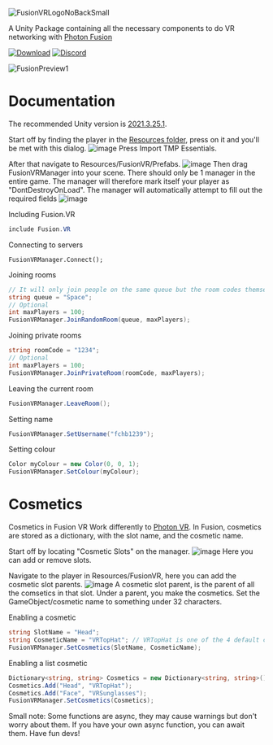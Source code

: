 ![FusionVRLogoNoBackSmall](https://github.com/fchb1239/FusionVR/assets/29258204/48221303-cec0-47b9-bc0e-d129bba3dbcc)

A Unity Package containing all the necessary components to do VR networking with [Photon Fusion](https://www.photonengine.com/fusion)

[![Download](https://img.shields.io/badge/Download-blue.svg)](https://glosbe.com/en/en/SoonTM)
[![Discord](https://img.shields.io/badge/Discord-blue.svg)](https://discord.gg/rRvnU846Bf)

![FusionPreview1](https://github.com/fchb1239/FusionVR/assets/29258204/dd51f353-cbea-4947-896f-da7525317d4f)

# Documentation
The recommended Unity version is [2021.3.25.1](https://unity.com/releases/editor/whats-new/2021.3.25).

Start off by finding the player in the [Resources folder](https://docs.unity3d.com/Manual/BestPracticeUnderstandingPerformanceInUnity6.html), press on it and you'll be met with this dialog.
![image](https://github.com/fchb1239/FusionVR/assets/29258204/23ebf9d5-6833-42b6-b637-5f19e063af91)
Press Import TMP Essentials.

After that navigate to Resources/FusionVR/Prefabs.
![image](https://github.com/fchb1239/FusionVR/assets/29258204/0f1e3eed-0852-48bb-859e-db4b7051fe1d)
Then drag FusionVRManager into your scene. There should only be 1 manager in the entire game. The manager will therefore mark itself your player as "DontDestroyOnLoad".
The manager will automatically attempt to fill out the required fields
![image](https://github.com/fchb1239/FusionVR/assets/29258204/b65946cd-4a84-4203-abd6-67b6ab59eae1)

Including Fusion.VR
```cs
include Fusion.VR
```

Connecting to servers
```
FusionVRManager.Connect();
```

Joining rooms
```cs
// It will only join people on the same queue but the room codes themselves are random
string queue = "Space";
// Optional
int maxPlayers = 100;
FusionVRManager.JoinRandomRoom(queue, maxPlayers);
```

Joining private rooms
```cs
string roomCode = "1234";
// Optional
int maxPlayers = 100;
FusionVRManager.JoinPrivateRoom(roomCode, maxPlayers);
```

Leaving the current room
```cs
FusionVRManager.LeaveRoom();
```

Setting name
```cs
FusionVRManager.SetUsername("fchb1239");
```

Setting colour
```cs
Color myColour = new Color(0, 0, 1);
FusionVRManager.SetColour(myColour);
```

# Cosmetics
Cosmetics in Fusion VR Work differently to [Photon VR](https://github.com/fchb1239/PhotonVR).
In Fusion, cosmetics are stored as a dictionary, with the slot name, and the cosmetic name.

Start off by locating "Cosmetic Slots" on the manager.
![image](https://github.com/fchb1239/FusionVR/assets/29258204/b2a1e88e-fe9e-43bb-a4d6-1b74d5a21506)
Here you can add or remove slots.

Navigate to the player in Resources/FusionVR, here you can add the cosmetic slot parents.
![image](https://github.com/fchb1239/FusionVR/assets/29258204/75f17d20-e278-4d96-b8e8-c6141cc14202)
A cosmetic slot parent, is the parent of all the comsetics in that slot.
Under a parent, you make the cosmetics. Set the GameObject/cosmetic name to something under 32 characters.

Enabling a cosmetic
```cs
string SlotName = "Head";
string CosmeticName = "VRTopHat"; // VRTopHat is one of the 4 default cosmetics
FusionVRManager.SetCosmetics(SlotName, CosmeticName);
```

Enabling a list cosmetic
```cs
Dictionary<string, string> Cosmetics = new Dictionary<string, string>();
Cosmetics.Add("Head", "VRTopHat");
Cosmetics.Add("Face", "VRSunglasses");
FusionVRManager.SetCosmetics(Cosmetics);
```

Small note: Some functions are async, they may cause warnings but don't worry about them. If you have your own async function, you can await them.
Have fun devs!
